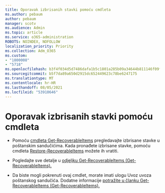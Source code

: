 ```yaml
---
title: Oporavak izbrisanih stavki pomoću cmdleta
ms.author: pebaum
author: pebaum
manager: scotv
ms.audience: Admin
ms.topic: article
ms.service: o365-administration
ROBOTS: NOINDEX, NOFOLLOW
localization_priority: Priority
ms.collection: Adm_O365
ms.custom:
- "1800008"
- "5718"
ms.openlocfilehash: b3f4f034d5d7486dafa1b5c1801a285b09a34644b811146f09f454fad9647833
ms.sourcegitcommit: b5f7da89a650d2915dc652449623c78be6247175
ms.translationtype: MT
ms.contentlocale: hr-HR
ms.lasthandoff: 08/05/2021
ms.locfileid: "53910646"
---
```

# <a name="recover-deleted-items-with-cmdlet"></a>Oporavak izbrisanih stavki pomoću cmdleta

- Pomoću [cmdleta Get-RecoverableItems](https://docs.microsoft.com/powershell/module/exchange/get-recoverableitems?view=exchange-ps) pregledavajte izbrisane stavke u poštanskim sandučićima. Kada pronađete izbrisane stavke, pomoću cmdleta [Restore-RecoverableItems](https://docs.microsoft.com/powershell/module/exchange/Restore-RecoverableItems?view=exchange-ps) možete ih vratiti.

- Pogledajte sve detalje u [odjeljku Get-RecoverableItems (Get-RecoverableItems).](https://docs.microsoft.com/powershell/module/exchange/get-recoverableitems?view=exchange-ps)

- Da biste mogli pokrenuti ovaj cmdlet, morate imati ulogu Uvoz uvoza poštanskog sandučića. Dodatne informacije [potražite u članku Get-RecoverableItems (Get-RecoverableItems).](https://docs.microsoft.com/powershell/module/exchange/get-recoverableitems?view=exchange-ps)
